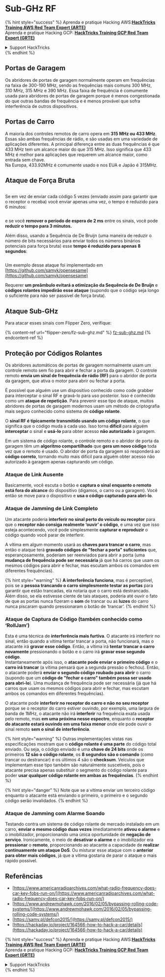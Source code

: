 # Sub-GHz RF

{% hint style="success" %}
Aprenda e pratique Hacking AWS:<img src="/.gitbook/assets/arte.png" alt="" data-size="line">[**HackTricks Training AWS Red Team Expert (ARTE)**](https://training.hacktricks.xyz/courses/arte)<img src="/.gitbook/assets/arte.png" alt="" data-size="line">\
Aprenda e pratique Hacking GCP: <img src="/.gitbook/assets/grte.png" alt="" data-size="line">[**HackTricks Training GCP Red Team Expert (GRTE)**<img src="/.gitbook/assets/grte.png" alt="" data-size="line">](https://training.hacktricks.xyz/courses/grte)

<details>

<summary>Support HackTricks</summary>

* Confira os [**planos de assinatura**](https://github.com/sponsors/carlospolop)!
* **Junte-se ao** 💬 [**grupo do Discord**](https://discord.gg/hRep4RUj7f) ou ao [**grupo do telegram**](https://t.me/peass) ou **siga**-nos no **Twitter** 🐦 [**@hacktricks\_live**](https://twitter.com/hacktricks\_live)**.**
* **Compartilhe truques de hacking enviando PRs para os repositórios do** [**HackTricks**](https://github.com/carlospolop/hacktricks) e [**HackTricks Cloud**](https://github.com/carlospolop/hacktricks-cloud).

</details>
{% endhint %}

## Portas de Garagem

Os abridores de portas de garagem normalmente operam em frequências na faixa de 300-190 MHz, sendo as frequências mais comuns 300 MHz, 310 MHz, 315 MHz e 390 MHz. Essa faixa de frequência é comumente usada para abridores de portas de garagem porque é menos congestionada do que outras bandas de frequência e é menos provável que sofra interferência de outros dispositivos.

## Portas de Carro

A maioria dos controles remotos de carro opera em **315 MHz ou 433 MHz**. Essas são ambas frequências de rádio, e são usadas em uma variedade de aplicações diferentes. A principal diferença entre as duas frequências é que 433 MHz tem um alcance maior do que 315 MHz. Isso significa que 433 MHz é melhor para aplicações que requerem um alcance maior, como entrada sem chave.\
Na Europa, 433.92MHz é comumente usado e nos EUA e Japão é 315MHz.

## **Ataque de Força Bruta**

<figure><img src="../../.gitbook/assets/image (1084).png" alt=""><figcaption></figcaption></figure>

Se em vez de enviar cada código 5 vezes (enviado assim para garantir que o receptor o receba) você enviar apenas uma vez, o tempo é reduzido para 6 minutos:

<figure><img src="../../.gitbook/assets/image (622).png" alt=""><figcaption></figcaption></figure>

e se você **remover o período de espera de 2 ms** entre os sinais, você pode **reduzir o tempo para 3 minutos.**

Além disso, usando a Sequência de De Bruijn (uma maneira de reduzir o número de bits necessários para enviar todos os números binários potenciais para força bruta) esse **tempo é reduzido para apenas 8 segundos**:

<figure><img src="../../.gitbook/assets/image (583).png" alt=""><figcaption></figcaption></figure>

Um exemplo desse ataque foi implementado em [https://github.com/samyk/opensesame](https://github.com/samyk/opensesame)

Requerer **um preâmbulo evitará a otimização da Sequência de De Bruijn** e **códigos rolantes impedirão esse ataque** (supondo que o código seja longo o suficiente para não ser passível de força bruta).

## Ataque Sub-GHz

Para atacar esses sinais com Flipper Zero, verifique:

{% content-ref url="flipper-zero/fz-sub-ghz.md" %}
[fz-sub-ghz.md](flipper-zero/fz-sub-ghz.md)
{% endcontent-ref %}

## Proteção por Códigos Rolantes

Os abridores automáticos de portas de garagem normalmente usam um controle remoto sem fio para abrir e fechar a porta da garagem. O controle remoto **envia um sinal de frequência de rádio (RF)** para o abridor de porta da garagem, que ativa o motor para abrir ou fechar a porta.

É possível que alguém use um dispositivo conhecido como code grabber para interceptar o sinal RF e gravá-lo para uso posterior. Isso é conhecido como um **ataque de repetição**. Para prevenir esse tipo de ataque, muitos abridores de portas de garagem modernos usam um método de criptografia mais seguro conhecido como sistema de **código rolante**.

O **sinal RF é tipicamente transmitido usando um código rolante**, o que significa que o código muda a cada uso. Isso torna **difícil** para alguém **interceptar** o sinal e **usá-lo** para obter acesso **não autorizado** à garagem.

Em um sistema de código rolante, o controle remoto e o abridor de porta da garagem têm um **algoritmo compartilhado** que **gera um novo código** toda vez que o remoto é usado. O abridor de porta da garagem só responderá ao **código correto**, tornando muito mais difícil para alguém obter acesso não autorizado à garagem apenas capturando um código.

### **Ataque de Link Ausente**

Basicamente, você escuta o botão e **captura o sinal enquanto o remoto está fora do alcance** do dispositivo (digamos, o carro ou a garagem). Você então se move para o dispositivo e **usa o código capturado para abri-lo**.

### Ataque de Jamming de Link Completo

Um atacante poderia **interferir no sinal perto do veículo ou receptor** para que o **receptor não consiga realmente ‘ouvir’ o código**, e uma vez que isso esteja acontecendo, você pode simplesmente **capturar e reproduzir** o código quando você parar de interferir.

A vítima em algum momento usará as **chaves para trancar o carro**, mas então o ataque terá **gravado códigos de "fechar a porta" suficientes** que, esperançosamente, poderiam ser reenviados para abrir a porta (uma **mudança de frequência pode ser necessária** já que há carros que usam os mesmos códigos para abrir e fechar, mas escutam ambos os comandos em diferentes frequências).

{% hint style="warning" %}
**A interferência funciona**, mas é perceptível, pois se a **pessoa trancando o carro simplesmente testar as portas** para garantir que estão trancadas, ela notaria que o carro está destrancado. Além disso, se ela estivesse ciente de tais ataques, poderia até ouvir o fato de que as portas nunca fizeram o **som** de trancar ou as **luzes** do carro nunca piscaram quando pressionaram o botão de ‘trancar’.
{% endhint %}

### **Ataque de Captura de Código (também conhecido como ‘RollJam’)**

Esta é uma técnica de **interferência mais furtiva**. O atacante irá interferir no sinal, então quando a vítima tentar trancar a porta, não funcionará, mas o atacante irá **gravar esse código**. Então, a vítima irá **tentar trancar o carro novamente** pressionando o botão e o carro irá **gravar esse segundo código**.\
Instantaneamente após isso, o **atacante pode enviar o primeiro código** e o **carro irá trancar** (a vítima pensará que a segunda pressão o fechou). Então, o atacante poderá **enviar o segundo código roubado para abrir** o carro (supondo que um **código de "fechar o carro" também possa ser usado para abri-lo**). Uma mudança de frequência pode ser necessária (já que há carros que usam os mesmos códigos para abrir e fechar, mas escutam ambos os comandos em diferentes frequências).

O atacante pode **interferir no receptor do carro e não no seu receptor** porque se o receptor do carro estiver ouvindo, por exemplo, uma largura de banda de 1MHz, o atacante não irá **interferir** na frequência exata usada pelo remoto, mas **em uma próxima nesse espectro**, enquanto o **receptor do atacante estará ouvindo em uma faixa menor** onde ele pode ouvir o sinal remoto **sem o sinal de interferência**.

{% hint style="warning" %}
Outras implementações vistas nas especificações mostram que o **código rolante é uma parte** do código total enviado. Ou seja, o código enviado é uma **chave de 24 bits** onde os primeiros **12 são o código rolante**, os **8 segundos são o comando** (como trancar ou destrancar) e os últimos 4 são o **checksum**. Veículos que implementam esse tipo também são naturalmente suscetíveis, pois o atacante precisa apenas substituir o segmento do código rolante para poder **usar qualquer código rolante em ambas as frequências**.
{% endhint %}

{% hint style="danger" %}
Note que se a vítima enviar um terceiro código enquanto o atacante está enviando o primeiro, o primeiro e o segundo código serão invalidados.
{% endhint %}

### Ataque de Jamming com Alarme Soando

Testando contra um sistema de código rolante de mercado instalado em um carro, **enviar o mesmo código duas vezes** imediatamente **ativou o alarme** e o imobilizador, proporcionando uma única oportunidade de **negação de serviço**. Ironicamente, o meio de **desativar o alarme** e o imobilizador era **pressionar** o **remoto**, proporcionando ao atacante a capacidade de **realizar continuamente um ataque DoS**. Ou misturar esse ataque com o **anterior para obter mais códigos**, já que a vítima gostaria de parar o ataque o mais rápido possível.

## Referências

* [https://www.americanradioarchives.com/what-radio-frequency-does-car-key-fobs-run-on/](https://www.americanradioarchives.com/what-radio-frequency-does-car-key-fobs-run-on/)
* [https://www.andrewmohawk.com/2016/02/05/bypassing-rolling-code-systems/](https://www.andrewmohawk.com/2016/02/05/bypassing-rolling-code-systems/)
* [https://samy.pl/defcon2015/](https://samy.pl/defcon2015/)
* [https://hackaday.io/project/164566-how-to-hack-a-car/details](https://hackaday.io/project/164566-how-to-hack-a-car/details)

{% hint style="success" %}
Aprenda e pratique Hacking AWS:<img src="/.gitbook/assets/arte.png" alt="" data-size="line">[**HackTricks Training AWS Red Team Expert (ARTE)**](https://training.hacktricks.xyz/courses/arte)<img src="/.gitbook/assets/arte.png" alt="" data-size="line">\
Aprenda e pratique Hacking GCP: <img src="/.gitbook/assets/grte.png" alt="" data-size="line">[**HackTricks Training GCP Red Team Expert (GRTE)**<img src="/.gitbook/assets/grte.png" alt="" data-size="line">](https://training.hacktricks.xyz/courses/grte)

<details>

<summary>Support HackTricks</summary>

* Confira os [**planos de assinatura**](https://github.com/sponsors/carlospolop)!
* **Junte-se ao** 💬 [**grupo do Discord**](https://discord.gg/hRep4RUj7f) ou ao [**grupo do telegram**](https://t.me/peass) ou **siga**-nos no **Twitter** 🐦 [**@hacktricks\_live**](https://twitter.com/hacktricks\_live)**.**
* **Compartilhe truques de hacking enviando PRs para os repositórios do** [**HackTricks**](https://github.com/carlospolop/hacktricks) e [**HackTricks Cloud**](https://github.com/carlospolop/hacktricks-cloud).

</details>
{% endhint %}
